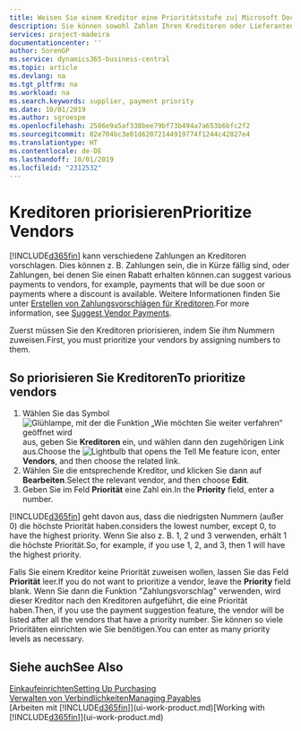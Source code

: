 ```yaml
---
title: Weisen Sie einem Kreditor eine Prioritätsstufe zu| Microsoft Docs
description: Sie können sowohl Zahlen Ihren Kreditoren oder Lieferanten zuweisen, um sie zu priorisieren und Zahlungsvorschläge in  Business Central zu erleichtern.
services: project-madeira
documentationcenter: ''
author: SorenGP
ms.service: dynamics365-business-central
ms.topic: article
ms.devlang: na
ms.tgt_pltfrm: na
ms.workload: na
ms.search.keywords: supplier, payment priority
ms.date: 10/01/2019
ms.author: sgroespe
ms.openlocfilehash: 2586e9a5af338bee79bf73b494a7a653b6bfc2f2
ms.sourcegitcommit: 02e704bc3e01d62072144919774f1244c42827e4
ms.translationtype: HT
ms.contentlocale: de-DE
ms.lasthandoff: 10/01/2019
ms.locfileid: "2312532"
---
```

# <a name="prioritize-vendors"></a><span data-ttu-id="a894e-103">Kreditoren priorisieren</span><span class="sxs-lookup"><span data-stu-id="a894e-103">Prioritize Vendors</span></span>
[!INCLUDE[d365fin](includes/d365fin_md.md)] <span data-ttu-id="a894e-104">kann verschiedene Zahlungen an Kreditoren vorschlagen. Dies können z. B. Zahlungen sein, die in Kürze fällig sind, oder Zahlungen, bei denen Sie einen Rabatt erhalten können.</span><span class="sxs-lookup"><span data-stu-id="a894e-104">can suggest various payments to vendors, for example, payments that will be due soon or payments where a discount is available.</span></span> <span data-ttu-id="a894e-105">Weitere Informationen finden Sie unter [Erstellen von Zahlungsvorschlägen für Kreditoren](payables-how-suggest-vendor-payments.md).</span><span class="sxs-lookup"><span data-stu-id="a894e-105">For more information, see [Suggest Vendor Payments](payables-how-suggest-vendor-payments.md).</span></span>

<span data-ttu-id="a894e-106">Zuerst müssen Sie den Kreditoren priorisieren, indem Sie ihm Nummern zuweisen.</span><span class="sxs-lookup"><span data-stu-id="a894e-106">First, you must prioritize your vendors by assigning numbers to them.</span></span>

## <a name="to-prioritize-vendors"></a><span data-ttu-id="a894e-107">So priorisieren Sie Kreditoren</span><span class="sxs-lookup"><span data-stu-id="a894e-107">To prioritize vendors</span></span>
1. <span data-ttu-id="a894e-108">Wählen Sie das Symbol ![Glühlampe, mit der die Funktion „Wie möchten Sie weiter verfahren“ geöffnet wird](media/ui-search/search_small.png "Wie möchten Sie weiter verfahren?") aus, geben Sie **Kreditoren** ein, und wählen dann den zugehörigen Link aus.</span><span class="sxs-lookup"><span data-stu-id="a894e-108">Choose the ![Lightbulb that opens the Tell Me feature](media/ui-search/search_small.png "Tell me what you want to do") icon, enter **Vendors**, and then choose the related link.</span></span>
2. <span data-ttu-id="a894e-109">Wählen Sie die entsprechende Kreditor, und klicken Sie dann auf **Bearbeiten**.</span><span class="sxs-lookup"><span data-stu-id="a894e-109">Select the relevant vendor, and then choose **Edit**.</span></span>
3. <span data-ttu-id="a894e-110">Geben Sie im Feld **Priorität** eine Zahl ein.</span><span class="sxs-lookup"><span data-stu-id="a894e-110">In the **Priority** field, enter a number.</span></span>

[!INCLUDE[d365fin](includes/d365fin_md.md)] <span data-ttu-id="a894e-111">geht davon aus, dass die niedrigsten Nummern (außer 0) die höchste Priorität haben.</span><span class="sxs-lookup"><span data-stu-id="a894e-111">considers the lowest number, except 0, to have the highest priority.</span></span> <span data-ttu-id="a894e-112">Wenn Sie also z. B. 1, 2 und 3 verwenden, erhält 1 die höchste Priorität.</span><span class="sxs-lookup"><span data-stu-id="a894e-112">So, for example, if you use 1, 2, and 3, then 1 will have the highest priority.</span></span>

<span data-ttu-id="a894e-113">Falls Sie einem Kreditor keine Priorität zuweisen wollen, lassen Sie das Feld **Priorität** leer.</span><span class="sxs-lookup"><span data-stu-id="a894e-113">If you do not want to prioritize a vendor, leave the **Priority** field blank.</span></span> <span data-ttu-id="a894e-114">Wenn Sie dann die Funktion "Zahlungsvorschlag" verwenden, wird dieser Kreditor nach den Kreditoren aufgeführt, die eine Priorität haben.</span><span class="sxs-lookup"><span data-stu-id="a894e-114">Then, if you use the payment suggestion feature, the vendor will be listed after all the vendors that have a priority number.</span></span> <span data-ttu-id="a894e-115">Sie können so viele Prioritäten einrichten wie Sie benötigen.</span><span class="sxs-lookup"><span data-stu-id="a894e-115">You can enter as many priority levels as necessary.</span></span>

## <a name="see-also"></a><span data-ttu-id="a894e-116">Siehe auch</span><span class="sxs-lookup"><span data-stu-id="a894e-116">See Also</span></span>
[<span data-ttu-id="a894e-117">Einkaufeinrichten</span><span class="sxs-lookup"><span data-stu-id="a894e-117">Setting Up Purchasing</span></span>](purchasing-setup-purchasing.md)  
[<span data-ttu-id="a894e-118">Verwalten von Verbindlichkeiten</span><span class="sxs-lookup"><span data-stu-id="a894e-118">Managing Payables</span></span>](payables-manage-payables.md)  
<span data-ttu-id="a894e-119">[Arbeiten mit [!INCLUDE[d365fin](includes/d365fin_md.md)]](ui-work-product.md)</span><span class="sxs-lookup"><span data-stu-id="a894e-119">[Working with [!INCLUDE[d365fin](includes/d365fin_md.md)]](ui-work-product.md)</span></span>
